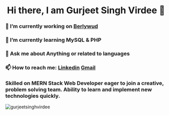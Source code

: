 

<!--
**gurjeetsinghvirdee/gurjeetsinghvirdee** is a ✨ _special_ ✨ repository because its `README.md` (this file) appears on your GitHub profile.

Here are some ideas to get you started:

- 🔭 I’m currently working on ...
- 🌱 I’m currently learning ...
- 👯 I’m looking to collaborate on ...
- 🤔 I’m looking for help with ...
- 💬 Ask me about ...
- 📫 How to reach me: ...
- 😄 Pronouns: ...
- ⚡ Fun fact: ...
-->

<h1 align="center">Hi there, I am Gurjeet Singh Virdee 👋</h1>
  <h3>🔭 I’m currently working on <a href="https://github.com/gurjeetsinghvirdee/Berlywud" target="_blank">Berlywud</a></h3>
  <h3>🌱 I’m currently learning <strong>MySQL & PHP</strong></h3>
  <h3>💬 Ask me about <strong> Anything or related to languages </strong></h3>
  <h3>📫 How to reach me: <a href="https://www.linkedin.com/in/gurjeet-singh-virdee-25a476199/" target="_blank">Linkedin</a> <a href="mailto:gurjeetsinghvirdee@gmail.com"         target="_blank">Gmail</a></h3>
                           
  
  <p align="center">
    <h3>Skilled on MERN Stack Web Developer eager to join a creative, problem solving team. Ability to learn and implement new technologies quickly.</h3>
    <img src="https://github-readme-stats.vercel.app/api?username=gurjeetsinghvirdee&show_icons=true" alt="gurjeetsinghvirdee">
  </p>
  
  
